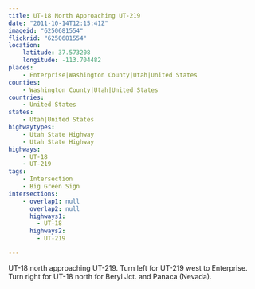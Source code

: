 ```yaml
---
title: UT-18 North Approaching UT-219
date: "2011-10-14T12:15:41Z"
imageid: "6250681554"
flickrid: "6250681554"
location:
    latitude: 37.573208
    longitude: -113.704482
places:
    - Enterprise|Washington County|Utah|United States
counties:
    - Washington County|Utah|United States
countries:
    - United States
states:
    - Utah|United States
highwaytypes:
    - Utah State Highway
    - Utah State Highway
highways:
    - UT-18
    - UT-219
tags:
    - Intersection
    - Big Green Sign
intersections:
    - overlap1: null
      overlap2: null
      highways1:
        - UT-18
      highways2:
        - UT-219

---
```

UT-18 north approaching UT-219.  Turn left for UT-219 west to Enterprise.  Turn right for UT-18 north for Beryl Jct. and Panaca (Nevada).